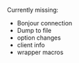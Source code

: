Currently missing:

- Bonjour connection
- Dump to file
- option changes
- client info
- wrapper macros
